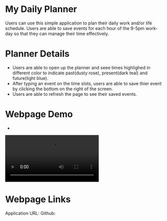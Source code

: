 # My Daily Planner

Users can use this simple application to plan their daily work and/or life schedule. Users are able to save events for each hour of the 9-5pm work-day so that they can manage their time effectively. 

# Planner Details

* Users are able to open up the planner and seee times highlighed in different color to indicate past(dusty rose), present(dark teal) and future(light blue). 
* After typing an event on the time slots, users are able to save thier event by clicking the bottom on the right of the screen.
* Users are able to refresh the page to see their saved events.

# Webpage Demo

* 
![webpage gif](./imges/plannergif.mov)


# Webpage Links

Application URL: 
Github: 